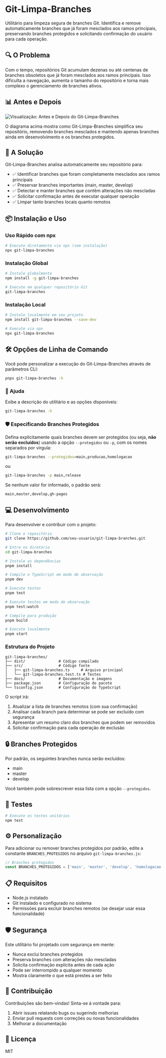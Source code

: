# Git-Limpa-Branches

Utilitário para limpeza segura de branches Git. Identifica e remove automaticamente branches que já foram mesclados aos ramos principais, preservando branches protegidos e solicitando confirmação do usuário para cada operação.

## 🔍 O Problema

Com o tempo, repositórios Git acumulam dezenas ou até centenas de branches obsoletos que já foram mesclados aos ramos principais. Isso dificulta a navegação, aumenta o tamanho do repositório e torna mais complexo o gerenciamento de branches ativos.

## 📊 Antes e Depois

![Visualização: Antes e Depois do Git-Limpa-Branches](./docs/images/git-limpa-branches-visualization.png)

O diagrama acima mostra como Git-Limpa-Branches simplifica seu repositório, removendo branches mesclados e mantendo apenas branches ainda em desenvolvimento e os branches protegidos.

## 🚀 A Solução

Git-Limpa-Branches analisa automaticamente seu repositório para:

- ✅ Identificar branches que foram completamente mesclados aos ramos principais
- ✅ Preservar branches importantes (main, master, develop)
- ✅ Detectar e manter branches que contêm alterações não mescladas
- ✅ Solicitar confirmação antes de executar qualquer operação
- ✅ Limpar tanto branches locais quanto remotos

## 📦 Instalação e Uso

### Uso Rápido com npx

```bash
# Execute diretamente via npx (sem instalação)
npx git-limpa-branches
```

### Instalação Global

```bash
# Instale globalmente
npm install -g git-limpa-branches

# Execute em qualquer repositório Git
git-limpa-branches
```

### Instalação Local

```bash
# Instale localmente em seu projeto
npm install git-limpa-branches --save-dev

# Execute via npx
npx git-limpa-branches
```

## 🛠️ Opções de Linha de Comando

Você pode personalizar a execução do Git-Limpa-Branches através de parâmetros CLI:

```bash
pnpx git-limpa-branches -h
```

### 📖 Ajuda

Exibe a descrição do utilitário e as opções disponíveis:

```bash
git-limpa-branches -h
```

### 🛡️ Especificando Branches Protegidos

Defina explicitamente quais branches devem ser protegidos (ou seja, **não serão excluídos**) usando a opção `--protegidos` ou `-p`, com os nomes separados por vírgula:

```bash
git-limpa-branches --protegidos=main,producao,homologacao
```

ou

```bash
git-limpa-branches -p main,release
```

Se nenhum valor for informado, o padrão será:

```
main,master,develop,gh-pages
```

## 💻 Desenvolvimento

Para desenvolver e contribuir com o projeto:

```bash
# Clone o repositório
git clone https://github.com/seu-usuario/git-limpa-branches.git

# Entre no diretório
cd git-limpa-branches

# Instale as dependências
pnpm install

# Compile o TypeScript em modo de observação
pnpm dev

# Execute testes
pnpm test

# Execute testes em modo de observação
pnpm test:watch

# Compile para produção
pnpm build

# Execute localmente
pnpm start
```

### Estrutura do Projeto

```
git-limpa-branches/
├── dist/               # Código compilado
├── src/                # Código fonte
│   ├── git-limpa-branches.ts     # Arquivo principal
│   └── git-limpa-branches.test.ts # Testes
├── docs/               # Documentação e imagens
├── package.json        # Configuração do pacote
└── tsconfig.json       # Configuração do TypeScript
```

O script irá:

1. Atualizar a lista de branches remotos (com sua confirmação)
2. Analisar cada branch para determinar se pode ser excluído com segurança
3. Apresentar um resumo claro dos branches que podem ser removidos
4. Solicitar confirmação para cada operação de exclusão

## 🔒 Branches Protegidos

Por padrão, os seguintes branches nunca serão excluídos:

- main
- master
- develop

Você também pode sobrescrever essa lista com a opção `--protegidos`.

## 🧪 Testes

```bash
# Execute os testes unitários
npm test
```

## ⚙️ Personalização

Para adicionar ou remover branches protegidos por padrão, edite a constante `BRANCHES_PROTEGIDOS` no arquivo `git-limpa-branches.js`:

```javascript
// Branches protegidos
const BRANCHES_PROTEGIDOS = ['main', 'master', 'develop', 'homologacao', "gh-pages"];
```

## 📋 Requisitos

- Node.js instalado
- Git instalado e configurado no sistema
- Permissões para excluir branches remotos (se desejar usar essa funcionalidade)

## 🛡️ Segurança

Este utilitário foi projetado com segurança em mente:

- Nunca exclui branches protegidos
- Preserva branches com alterações não mescladas
- Solicita confirmação explícita antes de cada ação
- Pode ser interrompido a qualquer momento
- Mostra claramente o que está prestes a ser feito

## 🤝 Contribuição

Contribuições são bem-vindas! Sinta-se à vontade para:

1. Abrir issues relatando bugs ou sugerindo melhorias
2. Enviar pull requests com correções ou novas funcionalidades
3. Melhorar a documentação

## 📝 Licença

MIT